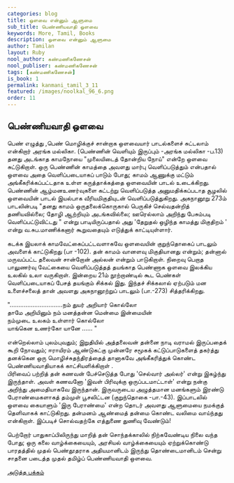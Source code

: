 ```yaml
---
categories: blog
title: ஒளவை என்னும் ஆளுமை
sub_title: பெண்ணியவாதி ஒளவை
keywords: More, Tamil, Books
description: ஒளவை என்னும் ஆளுமை
author: Tamilan
layout: Ruby
nool_author: கண்மணிகணேசன்
nool_publiser: கண்மணிகணேசன்
tags: [கண்மணிகணேசன்]
is_book: 1
permalink: kanmani_tamil_3_11
featured: /images/noolkal_96_6.png
order: 11
---
```



## பெண்ணியவாதி ஒளவை

பெண் எழுத்து ,பெண் மொழிக்குச் சான்றாக ஒளவையார் பாடல்களைச் சுட்டலாம் என்கிறார் அரங்க மல்லிகா. (பெண்ணின் வெளியும் இருப்பும் -அரங்க மல்லிகா -ப.13) தனது அடங்காத காமநோயை "முலையிடைத் தோன்றிய நோய்" என்றே ஒளவை சுட்டுகிறாள். ஒரு பெண்ணின் காமத்தை அவளது மார்பு வெளிப்படுத்தும் என்பதால் ஒளவை அதை வெளிப்படையாகப் பாடும் போது; காமம் ஆணுக்கு மட்டும் அங்கீகரிக்கப்பட்டதாக உள்ள கருத்தாக்கத்தை ஒளவையின் பாடல் உடைக்கிறது. பெண்ணின் ஆழ்மனஉணர்வுகளை கட்டற்று வெளிப்படுத்த அனுமதிக்கப்படாத சூழலில் ஒளவையின் பாடல் இயல்பாக வீரியமிகுதியுடன் வெளிப்படுத்துகிறது. அகநானூறு 273ம் பாடலின்படி "தனது காமம் ஒருதலைக்கொருகால் பெருகிச் செல்வதன்றித் தணியவில்லை; தோழி ஆற்றியும் அடங்கவில்லை; ஊரெல்லாம் அறிந்து பேசும்படி வெளிப்பட்டுவிட்டது " என்று பாடியிருப்பதால் அது 'தேறுதல் ஒழிந்த காமத்து மிகுதிறம் ' என்று வ.சுப.மாணிக்கனார் கூறுவதையும் எடுத்துக் காட்டியுள்ளார்.

கடக்க இயலாக் காமவேட்கைப்பட்டவளாகவே ஒளவையின் குறுந்தொகைப் பாடலும் அவளைக் காட்டுகிறது (பா -102). தன் காமம் வானளவு மிகுதியானது என்றும்; தன்னால் மருவப்பட்ட தலைவன் சான்றோன் அல்லன் என்றும் பாடுகிறாள். நிறைவு பெறாத பாலுணர்வு வேட்கையை வெளிப்படுத்தத் தயங்காத பெண்ணாக ஒளவை இலக்கிய உலகில் உலா வருகிறாள். இன்றைய 21ம் நூற்றாண்டில் கூட பெண்கள் வெளிப்படையாகப் பேசத் தயங்கும் சிக்கல் இது. இந்தச் சிக்கலால் ஏற்படும் மன உளைச்சலைத் தான் அவளது அகநானூற்றுப் பாடலும் (பா.-273) சித்தரிக்கிறது.

"..............................நம் துயர் அறியார் கொல்லோ  
தாமே அறியினும் நம் மனத்தன்ன மென்மை இன்மையின்  
நம்முடை உலகம் உள்ளார் கொல்லோ  
யாங்கென உணர்கோ யானே ...... "

என்றெல்லாம் புலம்புவதும்; இறுதியில் அத்தலைவன் தன்னை நாடி வராமல் இருப்பதைக் கூறி நோவதும்; ஈராயிரம் ஆண்டுகட்கு முன்னரே சமூகக் கட்டுப்பாடுகளைத் தகர்த்து தனக்கென ஒரு மொழிச்சுதந்திரத்தைத் தானாகவே அங்கீகரித்துக் கொண்ட பெண்ணியவாதியாகக் காட்சியளிக்கிறாள் .  
பிரிவைப் பற்றித் தன் கணவன் பேச்செடுத்த போது 'செல்வார் அல்லர்' என்று இகழ்ந்து இருந்தாள். அவள் கணவனோ 'இவள் பிரிவுக்கு ஒருப்படமாட்டாள்' என்று நன்கு அறிந்து அமைதியாகவே இருந்தான். இருவருடைய அழுத்தமான மனங்களும் இரண்டு பேராண்மைகளாகத் தம்முள் பூசலிட்டன (குறுந்தொகை -பா.-43). இப்பாடலில் ஒளவை கையாளும் 'இரு பேராண்மை' என்ற தொடர் அவளது ஆளுமையை நமக்குத் தெளிவாகக் காட்டுகிறது. தன்மனம் ஆண்மைத் தன்மை கொண்ட வலிமை வாய்ந்தது என்கிறாள். இப்படிச் சொல்வதற்கே எத்துணை துணிவு வேண்டும்!

பெற்றோர் பாதுகாப்பிலிருந்து மாறித் தன் சொந்தக்காலில் நிற்கவேண்டிய நிலை வந்த போது; ஒரு கலை வாழ்க்கையையும், அரசியல் வாழ்க்கையையும் ஏற்றுக்கொண்டு பாரதத்தில் முதல் பெண்தூதராக அதியமானிடம் இருந்து தொண்டைமானிடம் சென்று சாதனை படைத்த முதல் தமிழ்ப் பெண்ணியவாதி ஒளவை.

[அடுத்த பக்கம்](kanmani_tamil_3_12)